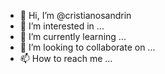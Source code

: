 - 👋 Hi, I’m @cristianosandrin
- 👀 I’m interested in ...
- 🌱 I’m currently learning ...
- 💞️ I’m looking to collaborate on ...
- 📫 How to reach me ...

<!---
cristianosandrin/cristianosandrin is a ✨ special ✨ repository because its `README.md` (this file) appears on your GitHub profile.
You can click the Preview link to take a look at your changes.
--->
